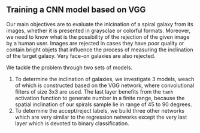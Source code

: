 ## Training a CNN model based on VGG

Our main objectives are to evaluate the inlcination of a spiral galaxy from its images, whether it is presented in graysclae or colorful formats.
Moreover, we need to know what is the possibility of the rejection of the given image by a human user. Images are rejected in cases they have poor quality or contain 
bright objets that influence the process of measuring the inclination of the target galaxy. Very face-on galaxies are also rejected.

We tackle the problem through two sets of models.

1. To determine the inclination of galaxies, we investigate 3 models, weach of which is constructed based on the VGG network, where convolutional filters of size 3x3 are used. The last layer benefits from the `tanh` activation function to generate number in a finite range, because the spatial inclination of our spirals sample lie in range of 45 to 90 degrees.
2. To determine the accept/reject labels, we build three other networks which are very similar to the regression networks except the very last layer which is devoted to binary classification.






